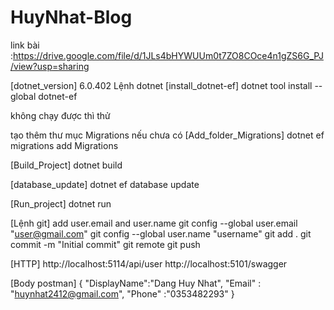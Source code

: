 # HuyNhat-Blog
link bài :https://drive.google.com/file/d/1JLs4bHYWUUm0t7ZO8COce4n1gZS6G_PJ/view?usp=sharing




[dotnet_version]
6.0.402
Lệnh dotnet
[install_dotnet-ef]
dotnet tool install --global dotnet-ef

<!-- dotnet restore --> không chạy được thì thử <!-- dotnet tool restore -->

tạo thêm thư mục Migrations nếu chưa có 
[Add_folder_Migrations]
dotnet ef migrations add Migrations

[Build_Project]
dotnet build

[database_update]
dotnet ef database update

[Run_project]
dotnet run




[Lệnh git]
add user.email and user.name
git config --global user.email "user@gmail.com"
git config --global user.name "username"
git add .
git commit -m "Initial commit"
git remote
git push

[HTTP]
http://localhost:5114/api/user
http://localhost:5101/swagger

[Body postman]
{
"DisplayName":"Dang Huy Nhat",
"Email" : "huynhat2412@gmail.com",
"Phone" :"0353482293"
}
